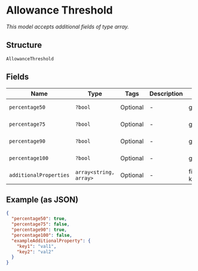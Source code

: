 
# Allowance Threshold

*This model accepts additional fields of type array.*

## Structure

`AllowanceThreshold`

## Fields

| Name | Type | Tags | Description | Getter | Setter |
|  --- | --- | --- | --- | --- | --- |
| `percentage50` | `?bool` | Optional | - | getPercentage50(): ?bool | setPercentage50(?bool percentage50): void |
| `percentage75` | `?bool` | Optional | - | getPercentage75(): ?bool | setPercentage75(?bool percentage75): void |
| `percentage90` | `?bool` | Optional | - | getPercentage90(): ?bool | setPercentage90(?bool percentage90): void |
| `percentage100` | `?bool` | Optional | - | getPercentage100(): ?bool | setPercentage100(?bool percentage100): void |
| `additionalProperties` | `array<string, array>` | Optional | - | findAdditionalProperty(string key): array | additionalProperty(string key, array value): void |

## Example (as JSON)

```json
{
  "percentage50": true,
  "percentage75": false,
  "percentage90": true,
  "percentage100": false,
  "exampleAdditionalProperty": {
    "key1": "val1",
    "key2": "val2"
  }
}
```

